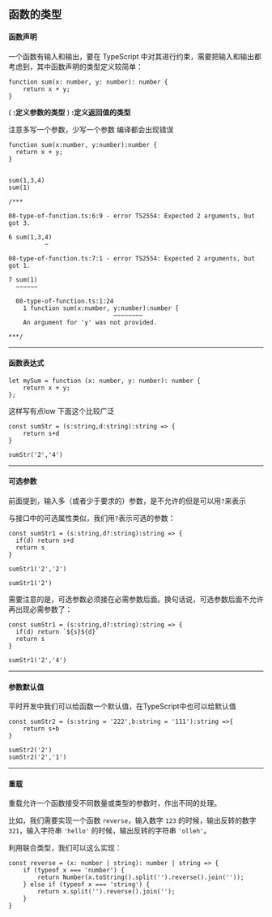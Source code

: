 ## 函数的类型

#### 函数声明


一个函数有输入和输出，要在 TypeScript 中对其进行约束，需要把输入和输出都考虑到，其中函数声明的类型定义较简单：

```
function sum(x: number, y: number): number {
    return x + y;
}
```
( **:定义参数的类型** ) **:定义返回值的类型**

注意多写一个参数，少写一个参数 编译都会出现错误
```
function sum(x:number, y:number):number {
  return x + y;
}


sum(1,3,4)
sum(1)

/***

08-type-of-function.ts:6:9 - error TS2554: Expected 2 arguments, but got 3.

6 sum(1,3,4)
          ~

08-type-of-function.ts:7:1 - error TS2554: Expected 2 arguments, but got 1.

7 sum(1)
  ~~~~~~

  08-type-of-function.ts:1:24
    1 function sum(x:number, y:number):number {
                             ~~~~~~~~
    An argument for 'y' was not provided.

***/
```

---

#### 函数表达式

```
let mySum = function (x: number, y: number): number {
    return x + y;
};
```
这样写有点low
下面这个比较广泛
```
const sumStr = (s:string,d:string):string => {
    return s+d
}

sumStr('2','4')
```

---

#### 可选参数

前面提到，输入多（或者少于要求的）参数，是不允许的但是可以用``` ? ```来表示

与接口中的可选属性类似，我们用``` ? ```表示可选的参数：

```
const sumStr1 = (s:string,d?:string):string => {
  if(d) return s+d
  return s
}

sumStr1('2','2')

sumStr1('2')
```

需要注意的是，可选参数必须接在必需参数后面。换句话说，可选参数后面不允许再出现必需参数了：

```
const sumStr1 = (s:string,d?:string):string => {
  if(d) return `${s}${d}`
  return s
}

sumStr1('2','4')
```


---

#### 参数默认值

平时开发中我们可以给函数一个默认值，在TypeScript中也可以给默认值
```
const sumStr2 = (s:string = '222',b:string = '111'):string =>{
    return s+b
}

sumStr2('2')
sumStr2('2','1')
```

---

#### 重载

重载允许一个函数接受不同数量或类型的参数时，作出不同的处理。

比如，我们需要实现一个函数 ```reverse```，输入数字 ```123``` 的时候，输出反转的数字 ```321```，输入字符串 ```'hello'``` 的时候，输出反转的字符串 ```'olleh'```。

利用联合类型，我们可以这么实现：

```
const reverse = (x: number | string): number | string => {
    if (typeof x === 'number') {
        return Number(x.toString().split('').reverse().join(''));
    } else if (typeof x === 'string') {
        return x.split('').reverse().join('');
    }
}
```
